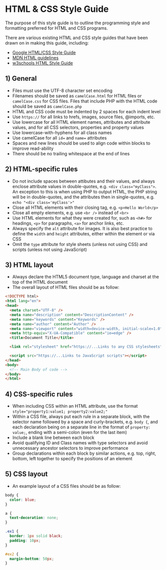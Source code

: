 # HTML & CSS Style Guide

The purpose of this style guide is to outline the programming style and formatting preferred for HTML and CSS programs.

There are various existing HTML and CSS style guides that have been drawn on in making this guide, including:

- [Google HTML/CSS Style Guide](https://google.github.io/styleguide/htmlcssguide.html)
- [MDN HTML guidelines](https://developer.mozilla.org/en-US/docs/MDN/Guidelines/Code_guidelines/HTML)
- [w3schools HTML Style Guide](https://www.w3schools.com/html/html5_syntax.asp)

## 1) General
- Files must use the UTF-8 character set encoding
- Filenames should be saved as ```camelCase.html``` for HTML files or ```camelCase.css``` for CSS files. Files that include PHP with the HTML code should be saved as ```camelCase.php```
- HTML and CSS code must be indented by 2 spaces for each indent level
- Use ```https://``` for all links to hrefs, images, source files, @imports, etc.
- Use lowercase for all HTML element names, attributes and attribute values, and for all CSS selectors, properties and property values
- Use lowercase-with-hyphens for all class names
- Use camelCase for all ```id=``` and ```name=``` attributes
- Spaces and new lines should be used to align code within blocks to improve read-ability
- There should be no trailing whitespace at the end of lines

## 2) HTML-specific rules
- Do not include spaces between attibutes and their values, and always enclose attribute values in double-quotes, e.g. ```<div class="myClass">```. An exception to this is when using PHP to output HTML, the PHP string will be in double-quotes, and the attributes then in single-quotes, e.g. ```echo "<div class='myClass'>"```
- Close all HTML elements with their closing tag, e.g. ```<p>Hello World</p>```
- Close all empty elements, e.g. use ```<br />``` instead of ```<br>```
- Use HTML elements for what they were created for, such as ```<h#>``` for headings, ```<p>``` for paragraphs, ```<a>``` for anchor links, etc.
- Always specify the ```alt``` attribute for images. It is also best practice to define the ```width``` and ```height``` attributes, either within the element or via CSS
- Omit the ```type``` attribute for style sheets (unless not using CSS) and scripts (unless not using JavaScript)

## 3) HTML layout
- Always declare the HTML5 document type, language and charset at the top of the HTML document
- The overall layout of HTML files should be as follow:
```html
<!DOCTYPE html>
<html lang="en">
<head>
  <meta charset="UTF-8" />
  <meta name="description" content="DescriptionContent" />
  <meta name="keywords" content="Keywords" />
  <meta name="author" content="Author" />
  <meta name="viewport" content="width=device-width, initial-scale=1.0" />
  <meta http-equiv="X-UA-Compatible" content="ie=edge" />
  <title>Document Title</title>

  <link rel="stylesheet" href="https://...Links to any CSS stylesheets" />

  <script src="https://...Links to JavaScript scripts"></script>
</head>
<body>
  <!-- Main Body of code -->
</body>
</html>

```

## 4) CSS-specific rules
- When including CSS within an HTML attribute, use the format ```style="property1:value1; property2:value2;"```
- Within a CSS file, always put each rule in a separate block, with the selector name followed by a space and curly-brackets, e.g. ```body {```, and each declaration being on a separate line in the format of ```property: value;```, ending with a semi-colon (even for the last item)
- Include a blank line between each block
- Avoid qualifying ID and Class names with type selectors and avoid unnecessary ancestor selectors to improve performance
- Group declarations within each block by similar actions, e.g. top, right, bottom, left together to specify the positions of an element

## 5) CSS layout
- An example layout of a CSS files should be as follow:
```css
body {
  color: blue;
}

a {
  text-decoration: none;
}

.ex1 {
  border: 1px solid black;
  padding: 10px;
}

#ex2 {
  margin-bottom: 50px;
}
```
